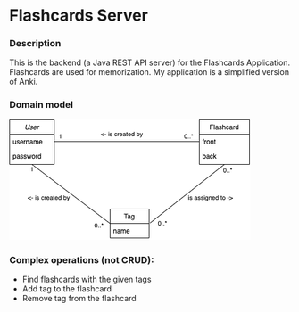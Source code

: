 # Flashcards Server

### Description
This is the backend (a Java REST API server) for the Flashcards Application. 
Flashcards are used for memorization. My application is a simplified version of Anki.

### Domain model
![Domain model](./static/flashcards-domain-model.png)

### Complex operations (not CRUD):
- Find flashcards with the given tags
- Add tag to the flashcard
- Remove tag from the flashcard